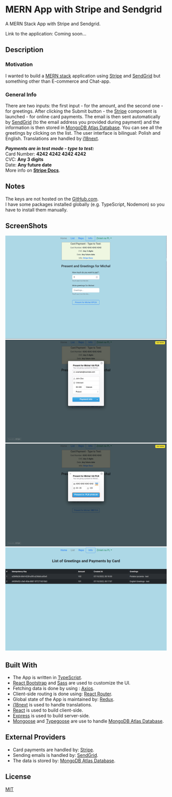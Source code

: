 # MERN App with Stripe and Sendgrid

A MERN Stack App with Stripe and Sendgrid.

Link to the application: Coming soon...

## Description

### Motivation

I wanted to build a [MERN stack](<https://wikitia.com/wiki/MERN_(solution_stack)>) application using
[Stripe](https://stripe.com) and [SendGrid](https://sendgrid.com) but something other than E-commerce and Chat-app.

### General Info

There are two inputs: the first input - for the amount, and the second one - for greetings. After clicking the Submit
button - the [Stripe](https://stripe.com) component is launched - for online card payments. The email is then sent
automatically by [SendGrid](https://sendgrid.com) (to the email address you provided during payment) and the information is
then stored in [MongoDB Atlas Database](https://www.mongodb.com). You can see all the greetings by clicking on the list. The
user interface is bilingual: Polish and English. Translations are handled by [i18next](https://www.i18next.com).

**_Payments are in test mode - type to test:_**\
Card Number: **4242 4242 4242 4242**\
CVC: **Any 3 digits**\
Date: **Any future date**\
More info on **[Stripe Docs](https://stripe.com/docs/testing?numbers-or-method-or-token=card-numbers)**.

## Notes

The keys are not hosted on the [GitHub.com](https://github.com).\
I have some packages installed globally (e.g. TypeScript, Nodemon) so you have to install them manually.

## ScreenShots

<img alt="Landing page" src="./screenShots/screen_1.png">
<img alt="Stripe_1" src="./screenShots/screen_2.png">
<img alt="Stripe_2" src="./screenShots/screen_3.png">
<img alt="List" src="./screenShots/screen_4.png">

## Built With

- The App is written in [TypeScript](https://www.typescriptlang.org).
- [React Bootstrap](https://react-bootstrap.github.io) and [Sass](https://sass-lang.com) are used to customize the UI.
- Fetching data is done by using : [Axios](https://axios-http.com).
- Client-side routing is done using: [React Router](https://v5.reactrouter.com).
- Global state of the App is maintained by: [Redux](https://redux.js.org).
- [i18next](https://www.i18next.com) is used to handle translations.
- [React](https://reactjs.org) is used to build client-side.
- [Express](https://expressjs.com) is used to build server-side.
- [Mongoose](https://mongoosejs.com/) and [Typegoose](https://www.npmjs.com/package/@typegoose/typegoose) are use to handle
  [MongoDB Atlas Database](https://www.mongodb.com).

## External Providers

- Card payments are handled by: [Stripe](https://stripe.com).
- Sending emails is handled by: [SendGrid](https://sendgrid.com).
- The data is stored by: [MongoDB Atlas Database](https://www.mongodb.com).

## License

[MIT](https://choosealicense.com/licenses/mit)
